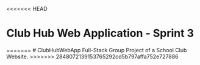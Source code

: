 <<<<<<< HEAD
<h1>Club Hub Web Application - Sprint 3</h1>
=======
# ClubHubWebApp
Full-Stack Group Project  of a School Club Website.
>>>>>>> 2848072139153765292cd5b797affa752e727886
